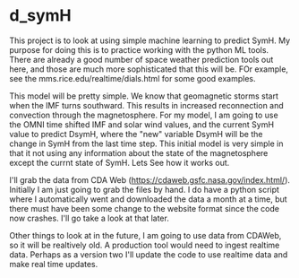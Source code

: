 # d_symH
This project is to look at using simple machine learning to predict SymH. My purpose for doing this is to practice working with the python ML tools. There are already a good number of space weather prediction tools out here, and those are much more sophisticated that this will be. FOr example, see the mms.rice.edu/realtime/dials.html for some good examples. 

This model will be pretty simple. We know that geomagnetic storms start when the IMF turns southward. This results in increased reconnection and convection through the magnetosphere. For my model, I am going to use the OMNI time shifted IMF and solar wind values, and the current SymH value to predict DsymH, where the "new" variable DsymH will be the change in SymH from the last time step. This initial model is very simple in that it not using any information about the state of the magnetosphere except the currnt state of SymH. Lets See how it works out.

I'll grab the data from CDA Web (https://cdaweb.gsfc.nasa.gov/index.html/). Initially I am just going to grab the files by hand. I do have a python script where I automatically went and downloaded the data a month at a time, but there must have been some change to the website format since the code now crashes. I'll go take a look at that later.

Other things to look at in the future, I am going to use data from CDAWeb, so it will be realtively old. A production tool would need to ingest realtime data. Perhaps as a version two I'll update the code to use realtime data and make real time updates.
